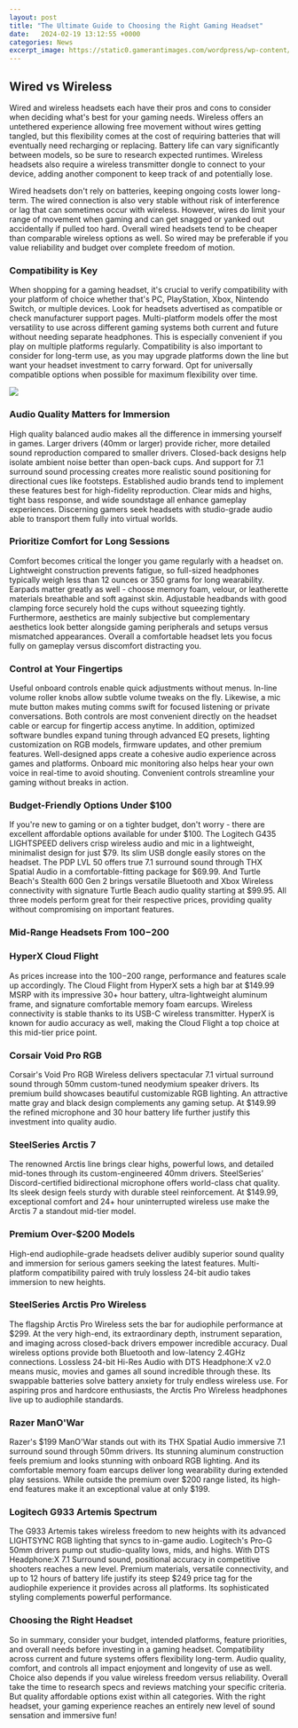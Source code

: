 ```yaml
---
layout: post
title: "The Ultimate Guide to Choosing the Right Gaming Headset"
date:   2024-02-19 13:12:55 +0000
categories: News
excerpt_image: https://static0.gamerantimages.com/wordpress/wp-content/uploads/2022/06/Gaming-Headset-PS-Controller-Stock-Image.jpg
---
```

## Wired vs Wireless 

Wired and wireless headsets each have their pros and cons to consider when deciding what's best for your gaming needs. Wireless offers an untethered experience allowing free movement without wires getting tangled, but this flexibility comes at the cost of requiring batteries that will eventually need recharging or replacing. Battery life can vary significantly between models, so be sure to research expected runtimes. Wireless headsets also require a wireless transmitter dongle to connect to your device, adding another component to keep track of and potentially lose. 

Wired headsets don't rely on batteries, keeping ongoing costs lower long-term. The wired connection is also very stable without risk of interference or lag that can sometimes occur with wireless. However, wires do limit your range of movement when gaming and can get snagged or yanked out accidentally if pulled too hard. Overall wired headsets tend to be cheaper than comparable wireless options as well. So wired may be preferable if you value reliability and budget over complete freedom of motion.

### Compatibility is Key

When shopping for a gaming headset, it's crucial to verify compatibility with your platform of choice whether that's PC, PlayStation, Xbox, Nintendo Switch, or multiple devices. Look for headsets advertised as compatible or check manufacturer support pages. Multi-platform models offer the most versatility to use across different gaming systems both current and future without needing separate headphones. This is especially convenient if you play on multiple platforms regularly. Compatibility is also important to consider for long-term use, as you may upgrade platforms down the line but want your headset investment to carry forward. Opt for universally compatible options when possible for maximum flexibility over time.


![](https://static0.gamerantimages.com/wordpress/wp-content/uploads/2022/06/Gaming-Headset-PS-Controller-Stock-Image.jpg)
### Audio Quality Matters for Immersion 

High quality balanced audio makes all the difference in immersing yourself in games. Larger drivers (40mm or larger) provide richer, more detailed sound reproduction compared to smaller drivers. Closed-back designs help isolate ambient noise better than open-back cups. And support for 7.1 surround sound processing creates more realistic sound positioning for directional cues like footsteps. Established audio brands tend to implement these features best for high-fidelity reproduction. Clear mids and highs, tight bass response, and wide soundstage all enhance gameplay experiences. Discerning gamers seek headsets with studio-grade audio able to transport them fully into virtual worlds.

### Prioritize Comfort for Long Sessions

Comfort becomes critical the longer you game regularly with a headset on. Lightweight construction prevents fatigue, so full-sized headphones typically weigh less than 12 ounces or 350 grams for long wearability. Earpads matter greatly as well - choose memory foam, velour, or leatherette materials breathable and soft against skin. Adjustable headbands with good clamping force securely hold the cups without squeezing tightly. Furthermore, aesthetics are mainly subjective but complementary aesthetics look better alongside gaming peripherals and setups versus mismatched appearances. Overall a comfortable headset lets you focus fully on gameplay versus discomfort distracting you.

### Control at Your Fingertips 

Useful onboard controls enable quick adjustments without menus. In-line volume roller knobs allow subtle volume tweaks on the fly. Likewise, a mic mute button makes muting comms swift for focused listening or private conversations. Both controls are most convenient directly on the headset cable or earcup for fingertip access anytime. In addition, optimized software bundles expand tuning through advanced EQ presets, lighting customization on RGB models, firmware updates, and other premium features. Well-designed apps create a cohesive audio experience across games and platforms. Onboard mic monitoring also helps hear your own voice in real-time to avoid shouting. Convenient controls streamline your gaming without breaks in action.

### Budget-Friendly Options Under $100

If you're new to gaming or on a tighter budget, don't worry - there are excellent affordable options available for under $100. The Logitech G435 LIGHTSPEED delivers crisp wireless audio and mic in a lightweight, minimalist design for just $79. Its slim USB dongle easily stores on the headset. The PDP LVL 50 offers true 7.1 surround sound through THX Spatial Audio in a comfortable-fitting package for $69.99. And Turtle Beach's Stealth 600 Gen 2 brings versatile Bluetooth and Xbox Wireless connectivity with signature Turtle Beach audio quality starting at $99.95. All three models perform great for their respective prices, providing quality without compromising on important features. 

### Mid-Range Headsets From $100-$200

### HyperX Cloud Flight

As prices increase into the $100-$200 range, performance and features scale up accordingly. The Cloud Flight from HyperX sets a high bar at $149.99 MSRP with its impressive 30+ hour battery, ultra-lightweight aluminum frame, and signature comfortable memory foam earcups. Wireless connectivity is stable thanks to its USB-C wireless transmitter. HyperX is known for audio accuracy as well, making the Cloud Flight a top choice at this mid-tier price point.

### Corsair Void Pro RGB

Corsair's Void Pro RGB Wireless delivers spectacular 7.1 virtual surround sound through 50mm custom-tuned neodymium speaker drivers. Its premium build showcases beautiful customizable RGB lighting. An attractive matte gray and black design complements any gaming setup. At $149.99 the refined microphone and 30 hour battery life further justify this investment into quality audio.

### SteelSeries Arctis 7

The renowned Arctis line brings clear highs, powerful lows, and detailed mid-tones through its custom-engineered 40mm drivers. SteelSeries’ Discord-certified bidirectional microphone offers world-class chat quality. Its sleek design feels sturdy with durable steel reinforcement. At $149.99, exceptional comfort and 24+ hour uninterrupted wireless use make the Arctis 7 a standout mid-tier model.

### Premium Over-$200 Models 

High-end audiophile-grade headsets deliver audibly superior sound quality and immersion for serious gamers seeking the latest features. Multi-platform compatibility paired with truly lossless 24-bit audio takes immersion to new heights.

### SteelSeries Arctis Pro Wireless

The flagship Arctis Pro Wireless sets the bar for audiophile performance at $299. At the very high-end, its extraordinary depth, instrument separation, and imaging across closed-back drivers empower incredible accuracy. Dual wireless options provide both Bluetooth and low-latency 2.4GHz connections. Lossless 24-bit Hi-Res Audio with DTS Headphone:X v2.0 means music, movies and games all sound incredible through these. Its swappable batteries solve battery anxiety for truly endless wireless use. For aspiring pros and hardcore enthusiasts, the Arctis Pro Wireless headphones live up to audiophile standards.  

### Razer ManO'War

Razer's $199 ManO'War stands out with its THX Spatial Audio immersive 7.1 surround sound through 50mm drivers. Its stunning aluminum construction feels premium and looks stunning with onboard RGB lighting. And its comfortable memory foam earcups deliver long wearability during extended play sessions. While outside the premium over $200 range listed, its high-end features make it an exceptional value at only $199.

### Logitech G933 Artemis Spectrum

The G933 Artemis takes wireless freedom to new heights with its advanced LIGHTSYNC RGB lighting that syncs to in-game audio. Logitech's Pro-G 50mm drivers pump out studio-quality lows, mids, and highs. With DTS Headphone:X 7.1 Surround sound, positional accuracy in competitive shooters reaches a new level. Premium materials, versatile connectivity, and up to 12 hours of battery life justify its steep $249 price tag for the audiophile experience it provides across all platforms. Its sophisticated styling complements powerful performance.

### Choosing the Right Headset

So in summary, consider your budget, intended platforms, feature priorities, and overall needs before investing in a gaming headset. Compatibility across current and future systems offers flexibility long-term. Audio quality, comfort, and controls all impact enjoyment and longevity of use as well. Choice also depends if you value wireless freedom versus reliability. Overall take the time to research specs and reviews matching your specific criteria. But quality affordable options exist within all categories. With the right headset, your gaming experience reaches an entirely new level of sound sensation and immersive fun!